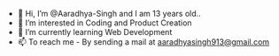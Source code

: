 - 👋 Hi, I’m @Aaradhya-Singh and I am 13 years old..
- 👀 I’m interested in Coding and Product Creation
- 🌱 I’m currently learning Web Development
- 📫 To reach me - By sending a mail at aaradhyasingh913@gmail.com

<!---
Aaradhya-Singh/Aaradhya-Singh is a ✨ special ✨ repository because its `README.md` (this file) appears on your GitHub profile.
You can click the Preview link to take a look at your changes.
--->
